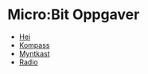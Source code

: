 # Micro:Bit Oppgaver

- [Hei](hello/index.md)
- [Kompass](compass/index.md)
- [Myntkast](coin-toss/index.md)
- [Radio](radio/index.md)
